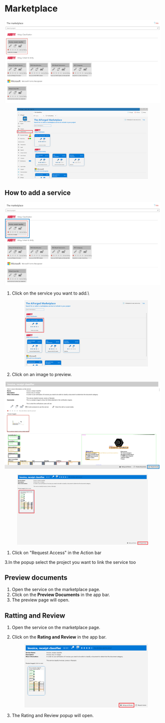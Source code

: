 # Marketplace

![](<.gitbook/assets/image (55) (1) (1).png>)

<figure><img src=".gitbook/assets/image (18).png" alt=""><figcaption></figcaption></figure>

## How to add a service

![](<.gitbook/assets/image (18) (1) (1) (1) (1).png>)

1.  Click on the service you want to add.\\

    <figure><img src=".gitbook/assets/image (4) (1).png" alt=""><figcaption></figcaption></figure>
2. Click on an image to preview.

![](<.gitbook/assets/image (2) (1) (1) (1).png>)

<figure><img src=".gitbook/assets/image (16).png" alt=""><figcaption></figcaption></figure>

1. Click on "Request Access" in the Action bar

3.In the popup select the project you want to link the service too

## Preview documents

1. Open the service on the marketplace page.
2. Click on the **Preview Documents** in the app bar.
3. The preview page will open.

## Ratting and Review

1. Open the service on the marketplace page.
2.  Click on the **Rating and Review** in the app bar.

    <figure><img src=".gitbook/assets/image (9) (1).png" alt=""><figcaption></figcaption></figure>
3. The Rating and Review popup will open.
